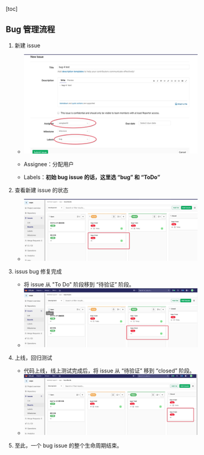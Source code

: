 [toc]

## Bug 管理流程

1.  新建 issue

    -   ![image-20200707162947764](imgs/image-20200707162947764.png)

    -   Assignee：分配用户
    -   Labels：**初始 bug issue 的话，这里选 “bug” 和 “ToDo”** 

2.  查看新建 issue 的状态

    -   ![image-20200707174734573](imgs/image-20200707174734573.png)

3.  issus bug 修复完成

    -   将 issue 从 "To Do" 阶段移到 “待验证” 阶段。
    -   ![image-20200707174903867](imgs/image-20200707174903867.png)

4.  上线，回归测试

    -   代码上线，线上测试完成后，将 issue 从 “待验证” 移到 “closed” 阶段。
    -   ![image-20200707175329455](imgs/image-20200707175329455.png)

5.  至此，一个 bug issue 的整个生命周期结束。